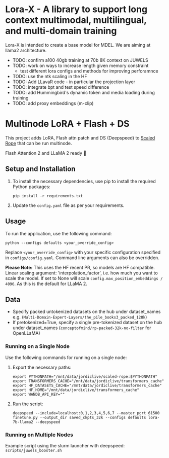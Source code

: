 # Lora-X - A library to support long context multimodal, multilingual, and multi-domain training

Lora-X is intended to create a base model for MDEL. We are aiming at llama2 architecture.

- TODO: confirm a100 40gb training at 70b 8K context on JUWELS
- TODO: work on ways to increase length given memory constraint
   +  test different lora configs and methods for improving perforamnce 
- TODO: use the ntk scaling in the HF 
- TODO: Add LLavaR code - in particular the projection layer
- TODO: integrate bpt and test speed difference
- TODO: add Hummingbird's dynamic token and media loading during training
- TODO: add proxy embeddings (m-clip)

# Multinode LoRA + Flash + DS 
This project adds LoRA, Flash attn patch and DS (Deepspeed) to [Scaled Rope](https://github.com/jquesnelle/scaled-rope) that can be run multinode.

Flash Attention 2 and LLaMA 2 ready 🚀

## Setup and Installation

1. To install the necessary dependencies, use pip to install the required Python packages:

    ```
    pip install -r requirements.txt
    ```

2. Update the `config.yaml` file as per your requirements.

## Usage

To run the application, use the following command:

```
python --configs defaults <your_override_config>
```

Replace `<your_override_config>` with your specific configuration specified in `configs/config.yaml`. Command line arguments can also be overridden.

**Please Note:** This uses the HF recent PR, so models are HF compatible. Linear scaling argument: 'interpolation_factor', i.e. how much you want to scale the model. If set to None will scale `config.max_position_embeddings / 4096`. As this is the default for LLaMA 2.
        

## Data
- Specify packed untokenized datasets on the hub under dataset_names e.g. (`Multi-Domain-Expert-Layers/the_pile_books3_packed_128k`)
- If pretokenized=True, specify a single pre-tokenized dataset on the hub under dataset_names (`conceptofmind/rp-packed-32k-no-filter` for OpenLLaMA)

### Running on a Single Node

Use the following commands for running on a single node:

1. Export the necessary paths:

    ```
    export PYTHONPATH="/mnt/data/jordiclive/scaled-rope:$PYTHONPATH"
    export TRANSFORMERS_CACHE="/mnt/data/jordiclive/transformers_cache"
    export HF_DATASETS_CACHE="/mnt/data/jordiclive/transformers_cache"
    export HF_HOME="/mnt/data/jordiclive/transformers_cache"
    export WANDB_API_KEY=""
    ```

2. Run the script:

    ```
    deepspeed --include=localhost:0,1,2,3,4,5,6,7 --master_port 61500 finetune.py --output_dir saved_ckpts_32k --configs defaults lora-7b-llama2 --deepspeed
    ```

### Running on Multiple Nodes

Example script using the slurm launcher with deepspeed: `scripts/juwels_booster.sh`
